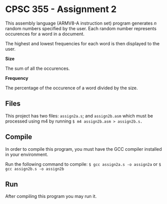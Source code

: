 # CPSC 355 - Assignment 2

This assembly language (ARMV8-A instruction set) program generates _n_ random numbers specified by the user. Each random number represents occurences for a word in a document.

The highest and lowest frequencies for each word is then displayed to the user.

**Size**

The sum of all the occurences.

**Frequency**

The percentage of the occurence of a word divided by the size.

## Files
This project has two files: `assign2a.s`; and `assign2b.asm` which must be processed using m4 by running `$ m4 assign2b.asm > assign2b.s.`

## Compile
In order to compile this program, you must have the GCC compiler installed in your environment.

Run the following command to compile: `$ gcc assign2a.s -o assign2a` or `$ gcc assign2b.s -o assign2b`

## Run
After compiling this program you may run it.
